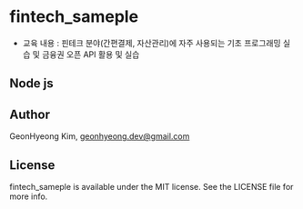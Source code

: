 # fintech_sameple

* 교육 내용 : 핀테크 분야(간편결제, 자산관리)에 자주 사용되는 기초 프로그래밍 실습 및 금융권 오픈 API 활용 및 실습

## Node js

## Author
GeonHyeong Kim, [geonhyeong.dev@gmail.com](geonhyeong.dev@gmail.com)

## License
fintech_sameple is available under the MIT license. See the LICENSE file for more info.
